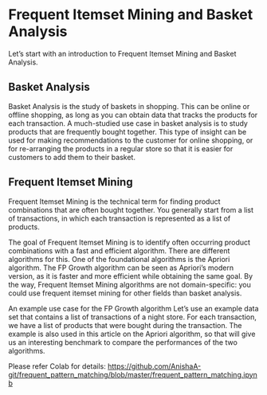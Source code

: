 # Frequent Itemset Mining and Basket Analysis

Let’s start with an introduction to Frequent Itemset Mining and Basket Analysis.

## Basket Analysis
Basket Analysis is the study of baskets in shopping. This can be online or offline shopping, as long as you can obtain data that tracks the products for each transaction.
A much-studied use case in basket analysis is to study products that are frequently bought together. This type of insight can be used for making recommendations to the customer for online shopping, or for re-arranging the products in a regular store so that it is easier for customers to add them to their basket.

## Frequent Itemset Mining
Frequent Itemset Mining is the technical term for finding product combinations that are often bought together. You generally start from a list of transactions, in which each transaction is represented as a list of products.

The goal of Frequent Itemset Mining is to identify often occurring product combinations with a fast and efficient algorithm. There are different algorithms for this. One of the foundational algorithms is the Apriori algorithm.
The FP Growth algorithm can be seen as Apriori’s modern version, as it is faster and more efficient while obtaining the same goal.
By the way, Frequent Itemset Mining algorithms are not domain-specific: you could use frequent itemset mining for other fields than basket analysis.

An example use case for the FP Growth algorithm
Let’s use an example data set that contains a list of transactions of a night store. For each transaction, we have a list of products that were bought during the transaction. The example is also used in this article on the Apriori algorithm, so that will give us an interesting benchmark to compare the performances of the two algorithms.

Please refer Colab for details: https://github.com/AnishaA-git/frequent_pattern_matching/blob/master/frequent_pattern_matching.ipynb
